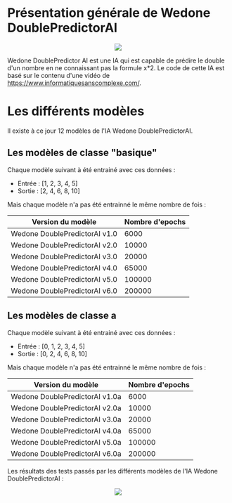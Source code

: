 # Présentation générale de Wedone DoublePredictorAI
<p align="center">
  <img src="https://github.com/WedoneOfficiel/Wedone-DoublePredictorAI/assets/110472725/363a5cf2-8c53-46e2-a110-2c37783b5997" />
</p>

Wedone DoublePredictor AI est une IA qui est capable de prédire le double d'un nombre en ne connaissant pas la formule x*2. 
Le code de cette IA est basé sur le contenu d'une vidéo de https://www.informatiquesanscomplexe.com/.

# Les différents modèles
Il existe à ce jour 12 modèles de l'IA Wedone DoublePredictorAI.

## Les modèles de classe "basique" 
Chaque modèle suivant à été entrainé avec ces données :
- Entrée : [1, 2, 3, 4, 5] 
- Sortie : [2, 4, 6, 8, 10]

Mais chaque modèle n'a pas été entrainné le même nombre de fois :

|Version du modèle            |Nombre d'epochs|
|-----------------------------|---------------|
|Wedone DoublePredictorAI v1.0|6000           |
|Wedone DoublePredictorAI v2.0|10000          |
|Wedone DoublePredictorAI v3.0|20000          |
|Wedone DoublePredictorAI v4.0|65000          |
|Wedone DoublePredictorAI v5.0|100000         |
|Wedone DoublePredictorAI v6.0|200000         |

## Les modèles de classe a

Chaque modèle suivant à été entrainé avec ces données :
- Entrée : [0, 1, 2, 3, 4, 5] 
- Sortie : [0, 2, 4, 6, 8, 10]

Mais chaque modèle n'a pas été entrainné le même nombre de fois :

|Version du modèle             |Nombre d'epochs|
|------------------------------|---------------|
|Wedone DoublePredictorAI v1.0a|6000           |
|Wedone DoublePredictorAI v2.0a|10000          |
|Wedone DoublePredictorAI v3.0a|20000          |
|Wedone DoublePredictorAI v4.0a|65000          |
|Wedone DoublePredictorAI v5.0a|100000         |
|Wedone DoublePredictorAI v6.0a|200000         |

Les résultats des tests passés par les différents modèles de l'IA Wedone DoublePredictorAI :

<p align="center">
    <img src="https://github.com/WedoneOfficiel/Wedone-DoublePredictorAI/assets/110472725/c7fb12c1-3f21-449d-aca5-0586064e7f8f"/>
</p>
